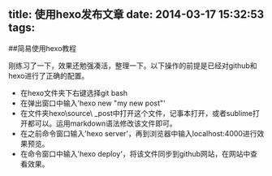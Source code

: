 title: 使用hexo发布文章
date: 2014-03-17 15:32:53
tags: 
---

##简易使用hexo教程

刚练习了一下，效果还勉强凑活，整理一下。以下操作的前提是已经对github和hexo进行了正确的配置。

- 在hexo文件夹下右键选择git bash
- 在弹出窗口中输入'hexo new "my new post"'
- 在文件夹hexo\source\ _post中打开这个文件，记事本打开，或者sublime打开都可以。运用markdown语法修改该文件即可。
- 在之前命令窗口输入'hexo server'，再到浏览器中输入localhost:4000进行效果预览。
- 在命令窗口中输入'hexo deploy'，将该文件同步到github网站，在网站中查看效果。 
